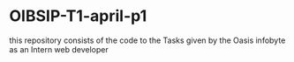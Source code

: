 # OIBSIP-T1-april-p1
this repository consists of the code to the Tasks  given by the Oasis infobyte as an Intern web developer
